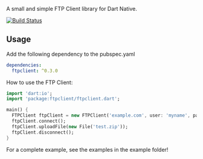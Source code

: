 A small and simple FTP Client library for Dart Native.

[![Build Status](https://travis-ci.org/Nexific/dart_ftpclient.svg?branch=master)](https://travis-ci.org/Nexific/dart_ftpclient)

## Usage

Add the following dependency to the pubspec.yaml

```yaml
dependencies:
  ftpclient: ^0.3.0
```

How to use the FTP Client:

```dart
import 'dart:io';
import 'package:ftpclient/ftpclient.dart';

main() {
  FTPClient ftpClient = new FTPClient('example.com', user: 'myname', pass: 'mypass');
  ftpClient.connect();
  ftpClient.uploadFile(new File('test.zip'));
  ftpClient.disconnect();
}
```

For a complete example, see the examples in the example folder!
